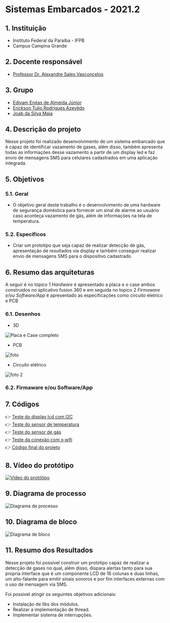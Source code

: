 # Sistemas Embarcados - 2021.2

## 1. Instituição

-   Instituto Federal da Paraíba - IFPB
-   Campus Campina Grande

## 2. Docente responsável

-   [Professor Dr. Alexandre Sales Vasconcelos](https://github.com/alexandresvifpb)

## 3. Grupo

-   [Edivam Enéas de Almeida Júnior](https://github.com/venzel)
-   [Erickson Tulio Rodrigues Azevêdo](https://github.com/Erickson-Eng)
-   [Joab da Silva Maia](https://github.com/JoabMaia)

## 4. Descrição do projeto

Nesse projeto foi realizado desenvolvimento de um sistema embarcado que é capaz de identificar vazamento de gases, além disso, também apresenta todas as informações desse vazamento a partir de um display led e faz envio de mensagens SMS para celulares cadastrados em uma aplicação integrada.

## 5. Objetivos

### 5.1. Geral

-   O objetivo geral deste trabalho é o desenvolvimento de uma hardware de
    segurança doméstica para fornecer um sinal de alarme ao usuário caso aconteça
    vazamento de gás, além de informações na tela de temperatura.

### 5.2. Especificos

-   Criar um prototipo que seja capaz de realizar detecção de gás, apresentação de resultados via display e também conseguir realizar envio de mensagens SMS para o dispositivo cadastrado.

## 6. Resumo das arquiteturas

A seguir é no tópico 1 _Hardware_ é apresentado a placa e o case ambos construidos no aplicativo fusion 360 e em seguida no topico 2 _Firmaware e/ou Software/App_ é apresentado as especificações como circuito eletrico e PCB

### 6.1. Desenhos

-   3D

![Placa e Case completo](https://github.com/Erickson-Eng/sistemas-embarcados/blob/main/hardware/Placa%20e%20case.jpeg)

-   PCB

![foto](https://github.com/Erickson-Eng/sistemas-embarcados/blob/main/hardware/Foto2.jpeg)

-   Circuito elétrico

![foto 2](https://github.com/Erickson-Eng/sistemas-embarcados/blob/main/hardware/Foto1.jpeg)

### 6.2. Firmaware e/ou Software/App

## 7. Códigos

👉 [Teste do display lcd com I2C](./codes/teste_lcd_I2C/teste_lcd_I2C.ino)<br />
👉 [Teste do sensor de temperatura](./codes/teste_sensor_temperatura/teste_sensor_temperatura.ino)<br />
👉 [Teste do sensor de gás](./codes/teste_sensor-gas/teste_sensor-gas.ino)<br />
👉 [Teste da conexão com o wifi](./codes/teste_wifi/teste_wifi.ino)<br />
👉 [Código final do projeto](./codes/codigo_final_projeto/codigo_final_projeto.ino)

## 8. Vídeo do protótipo

[![Vídeo do protótipo](https://img.youtube.com/vi/XGZ1nPyMRSw/0.jpg)](https://www.youtube.com/watch?v=XGZ1nPyMRSw)

## 9. Diagrama de processo

![Diagrama de processo](./images/diagrama-sensor-v5.png)

## 10. Diagrama de bloco

![Diagrama de bloco](./images/diagrama-bloco.png)

## 11. Resumo dos Resultados

Nesse projeto foi possivel construir um prototipo capaz de realizar a detecção de gases no qual, além disso, dispara alertas tanto para sua propria interface que é um componente LCD de 16 colunas e duas linhas, um alto-falante para emitir sinais sonoros e por fim interfaces externas com o uso de mensagem via SMS.

Foi possivel atingir os seguintes objetivos adicionais:

-   Instalação de libs dos módulos.
-   Realizar a implementação de thread.
-   Implementar sistema de interrupções.
